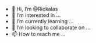 - 👋 Hi, I’m @Rickalas
- 👀 I’m interested in ...
- 🌱 I’m currently learning ...
- 💞️ I’m looking to collaborate on ...
- 📫 How to reach me ...

<!---
Rickalas/Rickalas is a ✨ special ✨ repository because its `README.md` (this file) appears on your GitHub profile.
You can click the Preview link to take a look at your changes.
--->
